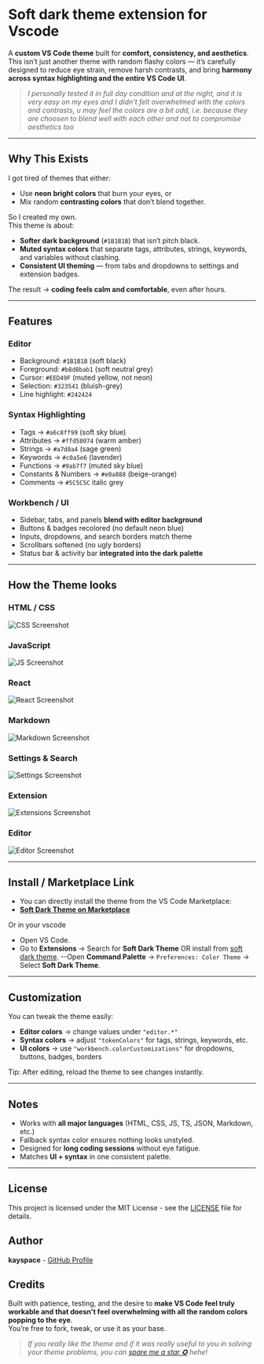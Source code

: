 # Soft dark theme extension for Vscode

A **custom VS Code theme** built for **comfort, consistency, and aesthetics**.  
This isn’t just another theme with random flashy colors — it’s carefully designed to reduce eye strain, remove harsh contrasts, and bring **harmony across syntax highlighting and the entire VS Code UI**.  
>*I personally tested it in full day condition and at the night, and it is very easy on my eyes and I didn't felt overwhelmed with the colors and contrasts, u may feel the colors are a bit odd, i.e. because they are choosen to blend well with each other and not to compromise aesthetics too*

---

##  Why This Exists

I got tired of themes that either:  
- Use **neon bright colors** that burn your eyes, or  
- Mix random **contrasting colors** that don’t blend together.  

So I created my own.  
This theme is about:  
- **Softer dark background** (`#1B1B1B`) that isn’t pitch black.  
- **Muted syntax colors** that separate tags, attributes, strings, keywords, and variables without clashing.  
- **Consistent UI theming** — from tabs and dropdowns to settings and extension badges.  

The result → **coding feels calm and comfortable**, even after hours.

---

## Features

### Editor
- Background: `#1B1B1B`  (soft black)
- Foreground: `#b8d8bab1` (soft neutral grey)  
- Cursor: `#EED49F` (muted yellow, not neon)  
- Selection: `#323541` (bluish-grey)  
- Line highlight: `#242424`  

### Syntax Highlighting
- Tags → `#a6c8ff99` (soft sky blue)  
- Attributes → `#ffd58074` (warm amber)  
- Strings → `#a7d8a4` (sage green)  
- Keywords → `#c0a5e6` (lavender)  
- Functions → `#9ab7f7` (muted sky blue)  
- Constants & Numbers → `#e0a888` (beige-orange)  
- Comments → `#5C5C5C` italic grey  

### Workbench / UI
- Sidebar, tabs, and panels **blend with editor background**  
- Buttons & badges recolored (no default neon blue)  
- Inputs, dropdowns, and search borders match theme  
- Scrollbars softened (no ugly borders)  
- Status bar & activity bar **integrated into the dark palette**  

---

## How the Theme looks

### HTML / CSS 
![CSS Screenshot](https://raw.githubusercontent.com/kayspace/vscode-soft-dark-theme-extension/master/images/html_css.png)  

### JavaScript
![JS Screenshot](https://raw.githubusercontent.com/kayspace/vscode-soft-dark-theme-extension/master/images/js.png)  

### React
![React Screenshot](https://raw.githubusercontent.com/kayspace/vscode-soft-dark-theme-extension/master/images/react.png)  

### Markdown
![Markdown Screenshot](https://raw.githubusercontent.com/kayspace/vscode-soft-dark-theme-extension/master/images/markdown.png)  

### Settings & Search
![Settings Screenshot](https://raw.githubusercontent.com/kayspace/vscode-soft-dark-theme-extension/master/images/settings.png)

### Extension
![Extensions Screenshot](https://raw.githubusercontent.com/kayspace/vscode-soft-dark-theme-extension/master/images/extensionimg.png)

### Editor
![Editor Screenshot](https://raw.githubusercontent.com/kayspace/vscode-soft-dark-theme-extension/master/images/editor.png)

---

## Install / Marketplace Link

- You can directly install the theme from the VS Code Marketplace:
- [**Soft Dark Theme on Marketplace**](https://marketplace.visualstudio.com/items?itemName=kayspace.soft-dark-theme)

Or in your vscode

- Open VS Code.
- Go to **Extensions** → Search for **Soft Dark Theme** OR install from [soft dark theme](https://marketplace.visualstudio.com/items?itemName=kayspace.soft-dark-theme).
--Open **Command Palette** → `Preferences: Color Theme` → Select **Soft Dark Theme**.



---

##  Customization

You can tweak the theme easily:  

- **Editor colors** → change values under `"editor.*"`  
- **Syntax colors** → adjust `"tokenColors"` for tags, strings, keywords, etc.  
- **UI colors** → use `"workbench.colorCustomizations"` for dropdowns, buttons, badges, borders  

Tip: After editing, reload the theme to see changes instantly.

---

## Notes

- Works with **all major languages** (HTML, CSS, JS, TS, JSON, Markdown, etc.)  
- Fallback syntax color ensures nothing looks unstyled.  
- Designed for **long coding sessions** without eye fatigue.  
- Matches **UI + syntax** in one consistent palette.  

---

## License

This project is licensed under the MIT License - see the [LICENSE](LICENSE) file for details.

## Author

**kayspace** - [GitHub Profile](https://github.com/kayspace)  

## Credits

Built with patience, testing, and the desire to **make VS Code feel truly workable and that doesn't feel overwhelming with all the random colors popping to the eye**.  
You’re free to fork, tweak, or use it as your base.

>*If you really like the theme and if it was really useful to you in solving your theme problems, you can [spare me a star ✪](https://github.com/kayspace/vscode-soft-dark-theme-extension) hehe!*


